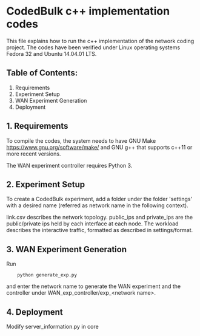 # CodedBulk c++ implementation codes

This file explains how to run the c++ implementation of the network coding project. The codes have been verified under Linux operating systems Fedora 32 and Ubuntu 14.04.01 LTS.

## Table of Contents:

1. Requirements
2. Experiment Setup
3. WAN Experiment Generation
4. Deployment

## 1. Requirements

To compile the codes, the system needs to have GNU Make
    https://www.gnu.org/software/make/
and GNU g++ that supports c++11 or more recent versions.

The WAN experiment controller requires Python 3.

## 2. Experiment Setup

To create a CodedBulk experiment, add a folder under the folder 'settings' with a desired name (referred as network name in the following context).

link.csv describes the network topology.
public_ips and private_ips are the public/private ips held by each interface at each node.
The workload describes the interactive traffic, formatted as described in settings/format.

## 3. WAN Experiment Generation

Run
```
    python generate_exp.py
```
and enter the network name to generate the WAN experiment and the controller under WAN_exp_controller/exp_\<network name\>.

## 4. Deployment
Modify server_information.py in core